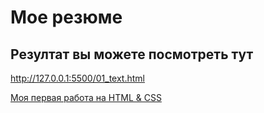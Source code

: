 # Мое резюме 

## Резултат вы можете посмотреть тут

http://127.0.0.1:5500/01_text.html

[Моя первая работа на HTML & CSS](https://lorrs9.github.io/resume/01_text.html)
